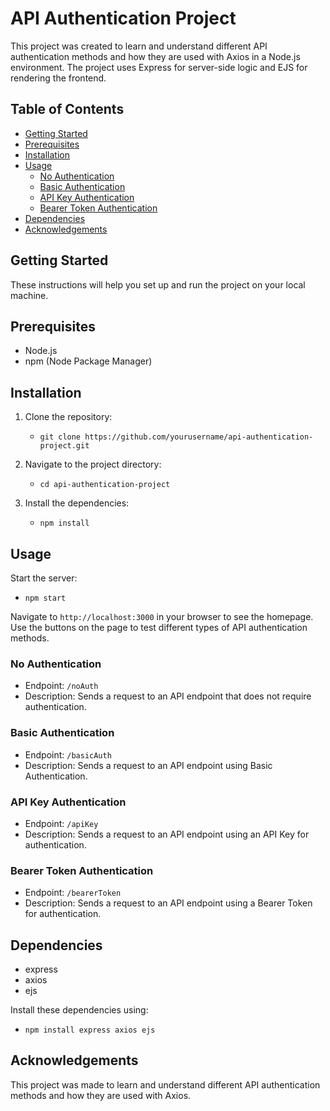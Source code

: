 # API Authentication Project

This project was created to learn and understand different API authentication methods and how they are used with Axios in a Node.js environment. The project uses Express for server-side logic and EJS for rendering the frontend.

## Table of Contents

- [Getting Started](#getting-started)
- [Prerequisites](#prerequisites)
- [Installation](#installation)
- [Usage](#usage)
  - [No Authentication](#no-authentication)
  - [Basic Authentication](#basic-authentication)
  - [API Key Authentication](#api-key-authentication)
  - [Bearer Token Authentication](#bearer-token-authentication)
- [Dependencies](#dependencies)
- [Acknowledgements](#acknowledgements)

## Getting Started

These instructions will help you set up and run the project on your local machine.

## Prerequisites

- Node.js
- npm (Node Package Manager)

## Installation

1. Clone the repository:
   - `git clone https://github.com/yourusername/api-authentication-project.git`

2. Navigate to the project directory:
   - `cd api-authentication-project`

3. Install the dependencies:
   - `npm install`

## Usage

Start the server:
- `npm start`

Navigate to `http://localhost:3000` in your browser to see the homepage. Use the buttons on the page to test different types of API authentication methods.

### No Authentication

- Endpoint: `/noAuth`
- Description: Sends a request to an API endpoint that does not require authentication.

### Basic Authentication

- Endpoint: `/basicAuth`
- Description: Sends a request to an API endpoint using Basic Authentication.

### API Key Authentication

- Endpoint: `/apiKey`
- Description: Sends a request to an API endpoint using an API Key for authentication.

### Bearer Token Authentication

- Endpoint: `/bearerToken`
- Description: Sends a request to an API endpoint using a Bearer Token for authentication.

## Dependencies

- express
- axios
- ejs

Install these dependencies using:
- `npm install express axios ejs`

## Acknowledgements

This project was made to learn and understand different API authentication methods and how they are used with Axios.